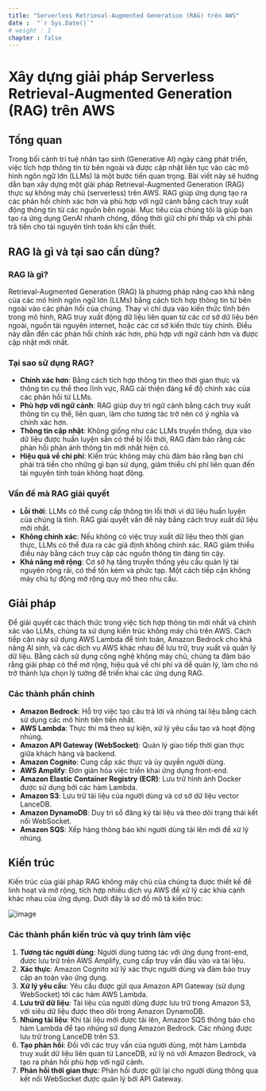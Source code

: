 ```yaml
---
title: "Serverless Retrieval-Augmented Generation (RAG) trên AWS"
date :  "`r Sys.Date()`" 
# weight : 1
chapter : false
---
```


# Xây dựng giải pháp Serverless Retrieval-Augmented Generation (RAG) trên AWS

## Tổng quan

Trong bối cảnh trí tuệ nhân tạo sinh (Generative AI) ngày càng phát triển, việc tích hợp thông tin từ bên ngoài và được cập nhật liên tục vào các mô hình ngôn ngữ lớn (LLMs) là một bước tiến quan trọng. Bài viết này sẽ hướng dẫn bạn xây dựng một giải pháp Retrieval-Augmented Generation (RAG) thực sự không máy chủ (serverless) trên AWS. RAG giúp ứng dụng tạo ra các phản hồi chính xác hơn và phù hợp với ngữ cảnh bằng cách truy xuất động thông tin từ các nguồn bên ngoài. Mục tiêu của chúng tôi là giúp bạn tạo ra ứng dụng GenAI nhanh chóng, đồng thời giữ chi phí thấp và chỉ phải trả tiền cho tài nguyên tính toán khi cần thiết.

## RAG là gì và tại sao cần dùng?

### RAG là gì?

Retrieval-Augmented Generation (RAG) là phương pháp nâng cao khả năng của các mô hình ngôn ngữ lớn (LLMs) bằng cách tích hợp thông tin từ bên ngoài vào các phản hồi của chúng. Thay vì chỉ dựa vào kiến thức tĩnh bên trong mô hình, RAG truy xuất động dữ liệu liên quan từ các cơ sở dữ liệu bên ngoài, nguồn tài nguyên internet, hoặc các cơ sở kiến thức tùy chỉnh. Điều này dẫn đến các phản hồi chính xác hơn, phù hợp với ngữ cảnh hơn và được cập nhật mới nhất.

### Tại sao sử dụng RAG?

- **Chính xác hơn**: Bằng cách tích hợp thông tin theo thời gian thực và thông tin cụ thể theo lĩnh vực, RAG cải thiện đáng kể độ chính xác của các phản hồi từ LLMs.
- **Phù hợp với ngữ cảnh**: RAG giúp duy trì ngữ cảnh bằng cách truy xuất thông tin cụ thể, liên quan, làm cho tương tác trở nên có ý nghĩa và chính xác hơn.
- **Thông tin cập nhật**: Không giống như các LLMs truyền thống, dựa vào dữ liệu được huấn luyện sẵn có thể bị lỗi thời, RAG đảm bảo rằng các phản hồi phản ánh thông tin mới nhất hiện có.
- **Hiệu quả về chi phí**: Kiến trúc không máy chủ đảm bảo rằng bạn chỉ phải trả tiền cho những gì bạn sử dụng, giảm thiểu chi phí liên quan đến tài nguyên tính toán không hoạt động.

### Vấn đề mà RAG giải quyết

- **Lỗi thời**: LLMs có thể cung cấp thông tin lỗi thời vì dữ liệu huấn luyện của chúng là tĩnh. RAG giải quyết vấn đề này bằng cách truy xuất dữ liệu mới nhất.
- **Không chính xác**: Nếu không có việc truy xuất dữ liệu theo thời gian thực, LLMs có thể đưa ra các giả định không chính xác. RAG giảm thiểu điều này bằng cách truy cập các nguồn thông tin đáng tin cậy.
- **Khả năng mở rộng**: Cơ sở hạ tầng truyền thống yêu cầu quản lý tài nguyên rộng rãi, có thể tốn kém và phức tạp. Một cách tiếp cận không máy chủ tự động mở rộng quy mô theo nhu cầu.

## Giải pháp

Để giải quyết các thách thức trong việc tích hợp thông tin mới nhất và chính xác vào LLMs, chúng ta sử dụng kiến trúc không máy chủ trên AWS. Cách tiếp cận này sử dụng AWS Lambda để tính toán, Amazon Bedrock cho khả năng AI sinh, và các dịch vụ AWS khác nhau để lưu trữ, truy xuất và quản lý dữ liệu. Bằng cách sử dụng công nghệ không máy chủ, chúng ta đảm bảo rằng giải pháp có thể mở rộng, hiệu quả về chi phí và dễ quản lý, làm cho nó trở thành lựa chọn lý tưởng để triển khai các ứng dụng RAG.

### Các thành phần chính

- **Amazon Bedrock**: Hỗ trợ việc tạo câu trả lời và nhúng tài liệu bằng cách sử dụng các mô hình tiên tiến nhất.
- **AWS Lambda**: Thực thi mã theo sự kiện, xử lý yêu cầu tạo và hoạt động nhúng.
- **Amazon API Gateway (WebSocket)**: Quản lý giao tiếp thời gian thực giữa khách hàng và backend.
- **Amazon Cognito**: Cung cấp xác thực và ủy quyền người dùng.
- **AWS Amplify**: Đơn giản hóa việc triển khai ứng dụng front-end.
- **Amazon Elastic Container Registry (ECR)**: Lưu trữ hình ảnh Docker được sử dụng bởi các hàm Lambda.
- **Amazon S3**: Lưu trữ tài liệu của người dùng và cơ sở dữ liệu vector LanceDB.
- **Amazon DynamoDB**: Duy trì sổ đăng ký tài liệu và theo dõi trạng thái kết nối WebSocket.
- **Amazon SQS**: Xếp hàng thông báo khi người dùng tải lên mới để xử lý nhúng.

## Kiến trúc

Kiến trúc của giải pháp RAG không máy chủ của chúng ta được thiết kế để linh hoạt và mở rộng, tích hợp nhiều dịch vụ AWS để xử lý các khía cạnh khác nhau của ứng dụng. Dưới đây là sơ đồ mô tả kiến trúc:

![image](/images/architecture.png)

### Các thành phần kiến trúc và quy trình làm việc

1. **Tương tác người dùng**: Người dùng tương tác với ứng dụng front-end, được lưu trữ trên AWS Amplify, cung cấp truy vấn đầu vào và tài liệu.
2. **Xác thực**: Amazon Cognito xử lý xác thực người dùng và đảm bảo truy cập an toàn vào ứng dụng.
3. **Xử lý yêu cầu**: Yêu cầu được gửi qua Amazon API Gateway (sử dụng WebSocket) tới các hàm AWS Lambda.
4. **Lưu trữ dữ liệu**: Tài liệu của người dùng được lưu trữ trong Amazon S3, với siêu dữ liệu được theo dõi trong Amazon DynamoDB.
5. **Nhúng tài liệu**: Khi tài liệu mới được tải lên, Amazon SQS thông báo cho hàm Lambda để tạo nhúng sử dụng Amazon Bedrock. Các nhúng được lưu trữ trong LanceDB trên S3.
6. **Tạo phản hồi**: Đối với các truy vấn của người dùng, một hàm Lambda truy xuất dữ liệu liên quan từ LanceDB, xử lý nó với Amazon Bedrock, và tạo ra phản hồi phù hợp với ngữ cảnh.
7. **Phản hồi thời gian thực**: Phản hồi được gửi lại cho người dùng thông qua kết nối WebSocket được quản lý bởi API Gateway.
